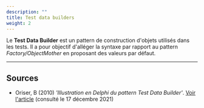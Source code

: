 ```yaml
---
description: ""
title: Test data builders
weight: 2
---
```


Le **Test Data Builder** est un pattern de construction d'objets utilisés dans les tests. Il a pour objectif d'alléger la syntaxe par rapport au pattern *Factory/ObjectMother* en proposant des valeurs par défaut.
<!--more-->

---
## Sources
 * Oriser, B (2010) *'Illustration en Delphi du pattern Test Data Builder'*.
  [Voir l'article](https://bruno-orsier.developpez.com/tutoriels/tdd/pattern-test-data-builder/) (consulté le 17 décembre 2021)  